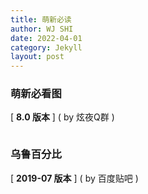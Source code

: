 ```yaml
---
title: 萌新必读
author: WJ SHI
date: 2022-04-01
category: Jekyll
layout: post
---
```




### 萌新必看图

[ **8.0 版本** ]    ( by 炫夜Q群 )

<img src="https://www.nextstepone.ltd/mff/images/mengxin1.jpg" alt="" referrerpolicy="no-referrer">



### 乌鲁百分比

[ **2019-07 版本** ]    ( by 百度贴吧 )

<img src="https://www.nextstepone.ltd/mff/images/wulu1.jpg" alt="" referrerpolicy="no-referrer">